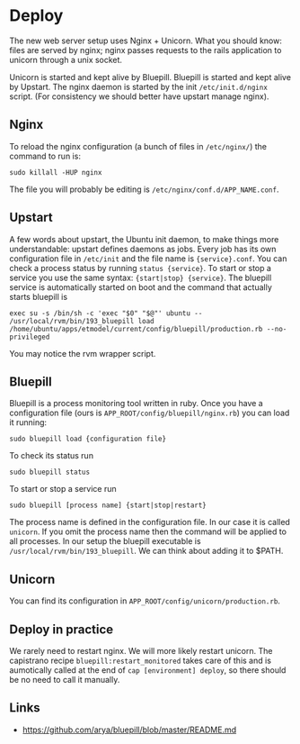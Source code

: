 # Deploy

The new web server setup uses Nginx + Unicorn. What you should know: files are served by nginx; nginx passes requests to the rails application to unicorn through a unix socket. 

Unicorn is started and kept alive by Bluepill. Bluepill is started and kept alive by Upstart. The nginx daemon is started by the init `/etc/init.d/nginx` script. (For consistency we should better have upstart manage nginx).

## Nginx

To reload the nginx configuration (a bunch of files in `/etc/nginx/`) the command to run is:

    sudo killall -HUP nginx

The file you will probably be editing is `/etc/nginx/conf.d/APP_NAME.conf`.

## Upstart

A few words about upstart, the Ubuntu init daemon, to make things more understandable: upstart defines daemons as jobs. Every job has its own configuration file in `/etc/init` and the file name is `{service}.conf`.
You can check a process status by running `status {service}`. To start or stop a service you use the same syntax: `{start|stop} {service}`.
The bluepill service is automatically started on boot and the command that actually starts bluepill is

    exec su -s /bin/sh -c 'exec "$0" "$@"' ubuntu -- /usr/local/rvm/bin/193_bluepill load /home/ubuntu/apps/etmodel/current/config/bluepill/production.rb --no-privileged

You may notice the rvm wrapper script.

## Bluepill

Bluepill is a process monitoring tool written in ruby. Once you have a configuration file (ours is `APP_ROOT/config/bluepill/nginx.rb`) you can load it running:

    sudo bluepill load {configuration file}

To check its status run

    sudo bluepill status

To start or stop a service run

    sudo bluepill [process name] {start|stop|restart} 

The process name is defined in the configuration file. In our case it is called `unicorn`. If you omit the process name then the command will be applied to all processes.
In our setup the bluepill executable is `/usr/local/rvm/bin/193_bluepill`. We can think about adding it to $PATH.

## Unicorn

You can find its configuration in `APP_ROOT/config/unicorn/production.rb`.

## Deploy in practice

We rarely need to restart nginx. We will more likely restart unicorn. The capistrano recipe `bluepill:restart_monitored` takes care of this and is aumotically called at the end of `cap [environment] deploy`, so there should be no need to call it manually.

## Links

* https://github.com/arya/bluepill/blob/master/README.md